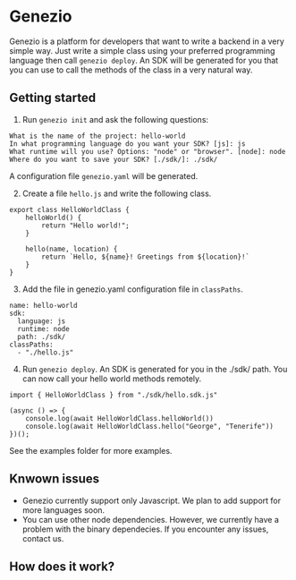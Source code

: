 # Genezio

Genezio is a platform for developers that want to write a backend in a very simple way. Just write a simple class using your preferred programming language then call `genezio deploy`. An SDK will be generated for you that you can use to call the methods of the class in a very natural way.

## Getting started

1. Run `genezio init` and ask the following questions:

```
What is the name of the project: hello-world
In what programming language do you want your SDK? [js]: js
What runtime will you use? Options: "node" or "browser". [node]: node
Where do you want to save your SDK? [./sdk/]: ./sdk/
```

A configuration file `genezio.yaml` will be generated.

2. Create a file `hello.js` and write the following class.

```
export class HelloWorldClass {
    helloWorld() {
        return "Hello world!";
    }

    hello(name, location) {
        return `Hello, ${name}! Greetings from ${location}!`
    }
}
```

3. Add the file in genezio.yaml configuration file in `classPaths`.

```
name: hello-world
sdk:
  language: js
  runtime: node
  path: ./sdk/
classPaths:
  - "./hello.js"
```

4. Run `genezio deploy`. An SDK is generated for you in the ./sdk/ path. You can now call your hello world methods remotely.

```
import { HelloWorldClass } from "./sdk/hello.sdk.js"

(async () => {
    console.log(await HelloWorldClass.helloWorld())
    console.log(await HelloWorldClass.hello("George", "Tenerife"))
})();
```

See the examples folder for more examples.

## Knwown issues

* Genezio currently support only Javascript. We plan to add support for more languages soon.
* You can use other node dependencies. However, we currently have a problem with the binary dependecies. If you encounter any issues, contact us.

## How does it work?
